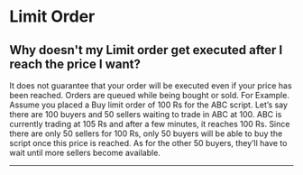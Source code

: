 # Limit Order

## Why doesn't my Limit order get executed after I reach the price I want?

It does not guarantee that your order will be executed even if your price has been reached. Orders are queued while being bought or sold. For Example. Assume you placed a Buy limit order of 100 Rs for the ABC script. Let’s say there are 100 buyers and 50 sellers waiting to trade in ABC at 100. ABC is currently trading at 105 Rs and after a few minutes, it reaches 100 Rs. Since there are only 50 sellers for 100 Rs, only 50 buyers will be able to buy the script once this price is reached. As for the other 50 buyers, they’ll have to wait until more sellers become available.

---

